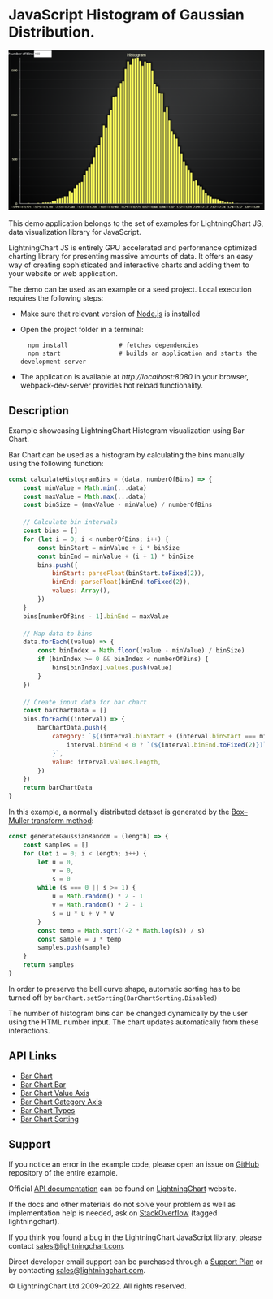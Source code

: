 # JavaScript Histogram of Gaussian Distribution.

![JavaScript Histogram of Gaussian Distribution.](histogramGaussian-darkGold.png)

This demo application belongs to the set of examples for LightningChart JS, data visualization library for JavaScript.

LightningChart JS is entirely GPU accelerated and performance optimized charting library for presenting massive amounts of data. It offers an easy way of creating sophisticated and interactive charts and adding them to your website or web application.

The demo can be used as an example or a seed project. Local execution requires the following steps:

-   Make sure that relevant version of [Node.js](https://nodejs.org/en/download/) is installed
-   Open the project folder in a terminal:

          npm install              # fetches dependencies
          npm start                # builds an application and starts the development server

-   The application is available at _http://localhost:8080_ in your browser, webpack-dev-server provides hot reload functionality.


## Description

Example showcasing LightningChart Histogram visualization using Bar Chart.

Bar Chart can be used as a histogram by calculating the bins manually using the following function:

```js
const calculateHistogramBins = (data, numberOfBins) => {
    const minValue = Math.min(...data)
    const maxValue = Math.max(...data)
    const binSize = (maxValue - minValue) / numberOfBins

    // Calculate bin intervals
    const bins = []
    for (let i = 0; i < numberOfBins; i++) {
        const binStart = minValue + i * binSize
        const binEnd = minValue + (i + 1) * binSize
        bins.push({
            binStart: parseFloat(binStart.toFixed(2)),
            binEnd: parseFloat(binEnd.toFixed(2)),
            values: Array(),
        })
    }
    bins[numberOfBins - 1].binEnd = maxValue

    // Map data to bins
    data.forEach((value) => {
        const binIndex = Math.floor((value - minValue) / binSize)
        if (binIndex >= 0 && binIndex < numberOfBins) {
            bins[binIndex].values.push(value)
        }
    })

    // Create input data for bar chart
    const barChartData = []
    bins.forEach((interval) => {
        barChartData.push({
            category: `${(interval.binStart + (interval.binStart === minValue ? 0 : 0.01)).toFixed(2)}—${
                interval.binEnd < 0 ? `(${interval.binEnd.toFixed(2)})` : interval.binEnd.toFixed(2)
            }`,
            value: interval.values.length,
        })
    })
    return barChartData
}
```

In this example, a normally distributed dataset is generated by the [Box–Muller transform method](https://en.wikipedia.org/wiki/Box%E2%80%93Muller_transform):

```js
const generateGaussianRandom = (length) => {
    const samples = []
    for (let i = 0; i < length; i++) {
        let u = 0,
            v = 0,
            s = 0
        while (s === 0 || s >= 1) {
            u = Math.random() * 2 - 1
            v = Math.random() * 2 - 1
            s = u * u + v * v
        }
        const temp = Math.sqrt((-2 * Math.log(s)) / s)
        const sample = u * temp
        samples.push(sample)
    }
    return samples
}
```

In order to preserve the bell curve shape, automatic sorting has to be turned off by `barChart.setSorting(BarChartSorting.Disabled)`

The number of histogram bins can be changed dynamically by the user using the HTML number input. The chart updates automatically from these interactions.


## API Links

* [Bar Chart]
* [Bar Chart Bar]
* [Bar Chart Value Axis ]
* [Bar Chart Category Axis]
* [Bar Chart Types]
* [Bar Chart Sorting]


## Support

If you notice an error in the example code, please open an issue on [GitHub][0] repository of the entire example.

Official [API documentation][1] can be found on [LightningChart][2] website.

If the docs and other materials do not solve your problem as well as implementation help is needed, ask on [StackOverflow][3] (tagged lightningchart).

If you think you found a bug in the LightningChart JavaScript library, please contact sales@lightningchart.com.

Direct developer email support can be purchased through a [Support Plan][4] or by contacting sales@lightningchart.com.

[0]: https://github.com/Arction/
[1]: https://lightningchart.com/lightningchart-js-api-documentation/
[2]: https://lightningchart.com
[3]: https://stackoverflow.com/questions/tagged/lightningchart
[4]: https://lightningchart.com/support-services/

© LightningChart Ltd 2009-2022. All rights reserved.


[Bar Chart]: https://lightningchart.com/js-charts/api-documentation/v7.1.0/classes/BarChart.html
[Bar Chart Bar]: https://lightningchart.com/js-charts/api-documentation/v7.1.0/classes/BarChartBar.html
[Bar Chart Value Axis ]: https://lightningchart.com/js-charts/api-documentation/v7.1.0/classes/BarChartValueAxis.html
[Bar Chart Category Axis]: https://lightningchart.com/js-charts/api-documentation/v7.1.0/classes/BarChartCategoryAxis.html
[Bar Chart Types]: https://lightningchart.com/js-charts/api-documentation/v7.1.0/variables/BarChartTypes.html
[Bar Chart Sorting]: https://lightningchart.com/js-charts/api-documentation/v7.1.0/variables/BarChartSorting.html

